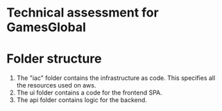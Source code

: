 # Technical assessment for GamesGlobal

# Folder structure
1. The "iac" folder contains the infrastructure as code. This 
specifies all the resources used on aws.
2. The ui folder contains a code for the frontend SPA.
3. The api folder contains logic for the backend.

 

